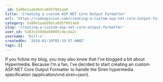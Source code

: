```yaml
---
_id: 5a88e1aabd6dca0d5f0d1ae8
title: 'Creating a custom ASP.NET Core Output Formatter'
url: 'https://codeopinion.com/creating-a-custom-asp-net-core-output-formatter/'
category: 5a88e1aabd6dca0d5f0d1ae8
slug: 'creating-a-custom-asp-net-core-output-formatter'
user_id: 5a83ce59d6eb0005c4ecda2c
username: 'bill-s'
createdOn: '2018-01-19T02:33:57.000Z'
tags: []
---
```


If you follow my blog, you may also know that I’ve blogged a bit about Hypermedia.  Because I’m a fan, I’ve decided to start creating an custom ASP.NET Core Output Formatter to handle the Siren hypermedia specification (application/vnd.siren+json).
